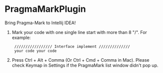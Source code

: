 # PragmaMarkPlugin

Bring Pragma-Mark to Intellij IDEA! 

1. Mark your code with one single line start with more than 8 "/". For example: 

        ///////////////// Interface implement ////////////// 
        your code your code 

2. Press Ctrl + Alt + Comma (Or Ctrl + Cmd + Comma in Mac). Please check Keymap in Settings if the PragmaMark list window didn't pop up. 

